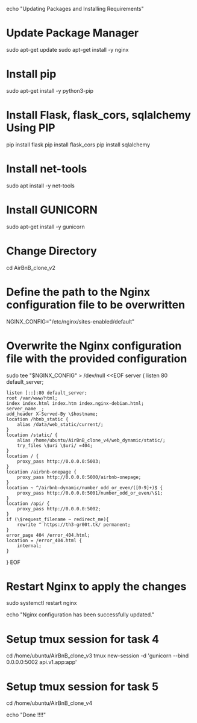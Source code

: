 echo "Updating Packages and Installing Requirements"

# Update Package Manager
sudo apt-get update
sudo apt-get install -y nginx
# Install pip
sudo apt-get install -y python3-pip
# Install Flask, flask_cors, sqlalchemy Using PIP
pip install flask
pip install flask_cors
pip install sqlalchemy
# Install net-tools
sudo apt install -y net-tools
# Install GUNICORN
sudo apt-get install -y gunicorn

# Change Directory
cd AirBnB_clone_v2


# Define the path to the Nginx configuration file to be overwritten
NGINX_CONFIG="/etc/nginx/sites-enabled/default"

# Overwrite the Nginx configuration file with the provided configuration
sudo tee "$NGINX_CONFIG" > /dev/null <<EOF
server {
    listen 80 default_server;

    listen [::]:80 default_server;
    root /var/www/html;
    index index.html index.htm index.nginx-debian.html;
    server_name _;
    add_header X-Served-By \$hostname;
    location /hbnb_static { 
        alias /data/web_static/current/;
    }
    location /static/ {
        alias /home/ubuntu/AirBnB_clone_v4/web_dynamic/static/;
        try_files \$uri \$uri/ =404;
    }
    location / {
        proxy_pass http://0.0.0.0:5003;
    }
    location /airbnb-onepage {
        proxy_pass http://0.0.0.0:5000/airbnb-onepage;
    }
    location ~ ^/airbnb-dynamic/number_odd_or_even/([0-9]+)$ {
        proxy_pass http://0.0.0.0:5001/number_odd_or_even/\$1;
    }
    location /api/ {
        proxy_pass http://0.0.0.0:5002;
    }
    if (\$request_filename ~ redirect_me){
        rewrite ^ https://th3-gr00t.tk/ permanent;
    }
    error_page 404 /error_404.html;
    location = /error_404.html {
        internal;
    }
}
EOF

# Restart Nginx to apply the changes
sudo systemctl restart nginx

echo "Nginx configuration has been successfully updated."

# Setup tmux session for task 4 
cd /home/ubuntu/AirBnB_clone_v3
tmux new-session -d 'gunicorn --bind 0.0.0.0:5002 api.v1.app:app'

# Setup tmux session for task 5
cd /home/ubuntu/AirBnB_clone_v4


echo "Done !!!!"
